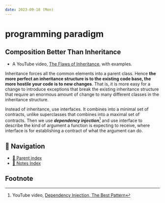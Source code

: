 ```yaml
---
date: 2023-09-18 (Mon)
---
```


# programming paradigm

## Composition Better Than Inheritance

- A YouTube video,
  [The Flaws of Inheritance](https://youtu.be/hxGOiiR9ZKg?si=sO-EC10vrYYH-US0),
  with examples.

Inheritance forces all the common elements into a parent class. Hence **the more
perfect an inheritance structure is to the existing code base, the more hostile
your code is to new changes**. That is, it is more easy for a change to
introduce exceptions that break the existing inheritance structure that require
an enormous amount of change to many different classes in the inheritance
structure.

Instead of inheritance, use interfaces. It combines into a minimal set of
contracts, unlike superclasses that combines into a maximal set of contracts.
Then we use **_dependency injection_**[^1] and use interface to describe the
kind of argument a function is expecting to receive, where interface is for
establishing a contract of what the argument can do.

## 🧭 Navigation

- [🔖 Parent index](../index.md)
- [📑 Notes Index](../index.md)

## Footnote

[^1]:
    YouTube video,
    [Dependency Injection, The Best Pattern](https://youtu.be/J1f5b4vcxCQ?si=eV_pZnYbXp-daLpv)
